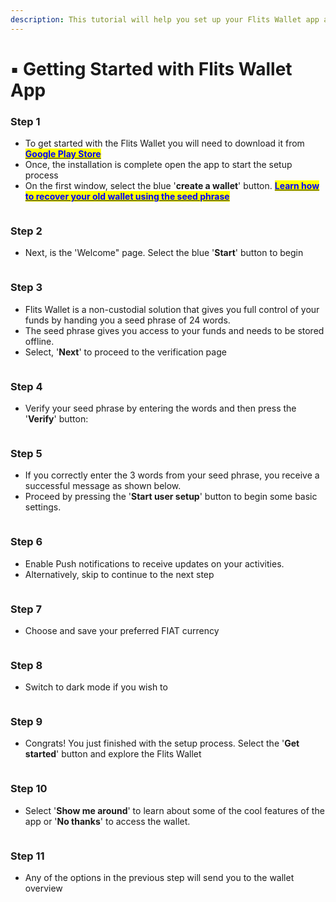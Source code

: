 ```yaml
---
description: This tutorial will help you set up your Flits Wallet app as a first-time user.
---
```


# ▪ Getting Started with Flits Wallet App

### Step 1

* To get started with the Flits Wallet you will need to download it from [<mark style="color:blue;">**Google Play Store**</mark>](https://play.google.com/store/apps/details?id=app.flitsnode.flits\&pli=1)
* Once, the installation is complete open the app to start the setup process
* On the first window, select the blue '**create a wallet**' button. [<mark style="color:blue;">**Learn how to recover your old wallet using the seed phrase**</mark>](how-to-recover-an-old-wallet-using-the-seed-phrase.md)

<figure><img src="../../.gitbook/assets/1ready to start.jpg" alt=""><figcaption></figcaption></figure>

### Step 2

* Next, is the 'Welcome" page. Select the blue '**Start**' button to begin

<figure><img src="../../.gitbook/assets/2welcome to flits.jpg" alt=""><figcaption></figcaption></figure>

### Step 3

* Flits Wallet is a non-custodial solution that gives you full control of your funds by handing you a seed phrase of 24 words.
* The seed phrase gives you access to your funds and needs to be stored offline.
* Select, '**Next**' to proceed to the verification page

<figure><img src="../../.gitbook/assets/3seed phrase.jpg" alt=""><figcaption></figcaption></figure>

### Step 4

* Verify your seed phrase by entering the words and then press the '**Verify**' button:

<figure><img src="../../.gitbook/assets/4verify your seed.jpg" alt=""><figcaption></figcaption></figure>

### Step 5

* If you correctly enter the 3 words from your seed phrase, you receive a successful message as shown below.
* Proceed by pressing the '**Start user setup**' button to begin some basic settings.

<figure><img src="../../.gitbook/assets/5seucess.jpg" alt=""><figcaption></figcaption></figure>

### Step 6

* Enable Push notifications to receive updates on your activities.
* Alternatively, skip to continue to the next step

<figure><img src="../../.gitbook/assets/6push notification.jpg" alt=""><figcaption></figcaption></figure>

### Step 7

* Choose and save your preferred FIAT currency

<figure><img src="../../.gitbook/assets/7fiat.jpg" alt=""><figcaption></figcaption></figure>

### Step 8

* Switch to dark mode if you wish to&#x20;

<figure><img src="../../.gitbook/assets/8dark mode.jpg" alt=""><figcaption></figcaption></figure>

### Step 9

* Congrats! You just finished with the setup process. Select the '**Get started**' button and explore the Flits Wallet

<figure><img src="../../.gitbook/assets/9start.jpg" alt=""><figcaption></figcaption></figure>

### Step 10

* Select '**Show me around**' to learn about some of the cool features of the app or '**No thanks**' to access the wallet.

<figure><img src="../../.gitbook/assets/10intro.jpg" alt=""><figcaption></figcaption></figure>

### Step 11

* Any of the options in the previous step will send you to the wallet overview

<figure><img src="../../.gitbook/assets/wallet overview.jpg" alt=""><figcaption></figcaption></figure>
